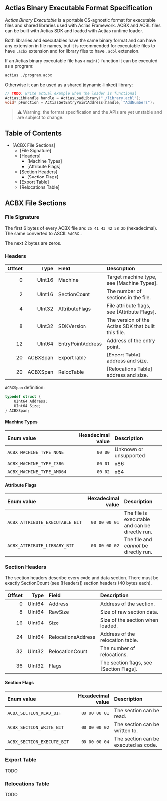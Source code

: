 ﻿## Actias Binary Executable Format Specification

*Actias Binary Executable* is a portable OS-agnostic format for executable files and shared libraries
used with Actias Framework. ACBX and ACBL files can be built with Actias SDK and loaded with Actias runtime
loader.

Both libraries and executables have the same binary format and can have any extension in file names,
but it is recommended for executable files to have `.acbx` extension and for library files to
have `.acbl` extension.

If an Actias binary executable file has a `main()` function it can be executed as a program:
```sh
actias ./program.acbx
```

Otherwise it can be used as a shared (dynamic-linked) library:
```cpp
// TODO: write actual example when the loader is functional
ActiasLibHandle handle = ActiasLoadLibrary("./library.acbl");
void* pFunction = ActiasGetEntryPointAddress(handle, "AddNumbers");
```

> ⚠️ Warning: the format specification and the APIs are yet unstable and are subject to change.

## Table of Contents

* [ACBX File Sections]
  * [File Signature]
  * [Headers]
    * [Machine Types]
    * [Attribute Flags]
  * [Section Headers]
    * [Section Flags]
  * [Export Table]
  * [Relocations Table]

## ACBX File Sections

### File Signature

The first 6 bytes of every ACBX file are: `25 41 43 42 58 2D` (hexadecimal). The same
converted to ASCII: `%ACBX-`.

The next 2 bytes are zeros.

### Headers

| Offset | Type | Field | Description|
|-------:|-----:|:------|:-----------|
| 0 | UInt16 | Machine | Target machine type, see [Machine Types]. |
| 2 | UInt16 | SectionCount | The number of sections in the file. |
| 4 | UInt32 | AttributeFlags | File attribute flags, see [Attribute Flags]. |
| 8 | UInt32 | SDKVersion | The version of the Actias SDK that built this file. |
| 12 | UInt64 | EntryPointAddress | Address of the entry point. |
| 20 | ACBXSpan | ExportTable | [Export Table] address and size. |
| 20 | ACBXSpan | RelocTable | [Relocations Table] address and size. |

`ACBXSpan` definition:

```cpp
typedef struct {
	UInt64 Address;
	UInt64 Size;
} ACBXSpan;
```

#### Machine Types

| Enum value | Hexadecimal value | Description |
|:-----------|------------------:|:------------|
| `ACBX_MACHINE_TYPE_NONE` | `00 00` | Unknown or unsupported |
| `ACBX_MACHINE_TYPE_I386` | `00 01` | x86 |
| `ACBX_MACHINE_TYPE_AMD64` | `00 02` | x64 |

#### Attribute Flags

| Enum value | Hexadecimal value | Description |
|:-----------|------------------:|:------------|
| `ACBX_ATTRIBUTE_EXECUTABLE_BIT` | `00 00 00 01` | The file is executable and can be directly run. |
| `ACBX_ATTRIBUTE_LIBRARY_BIT` | `00 00 00 02` | The file and *cannot* be directly run. |

### Section Headers

The section headers describe every code and data section. There must be exactly SectionCount (see
[Headers]) section headers (40 bytes each).

| Offset | Type | Field | Description|
|-------:|-----:|:------|:-----------|
| 0 | UInt64 | Address | Address of the section. |
| 8 | UInt64 | RawSize | Size of raw section data. |
| 16 | UInt64 | Size | Size of the section when loaded. |
| 24 | UInt64 | RelocationsAddress | Address of the relocation table. |
| 32 | UInt32 | RelocationCount | The number of relocations. |
| 36 | UInt32 | Flags | The section flags, see [Section Flags]. |

#### Section Flags

| Enum value | Hexadecimal value | Description |
|:-----------|------------------:|:------------|
| `ACBX_SECTION_READ_BIT` | `00 00 00 01` | The section can be read. |
| `ACBX_SECTION_WRITE_BIT` | `00 00 00 02` | The section can be written to. |
| `ACBX_SECTION_EXECUTE_BIT` | `00 00 00 04` | The section can be executed as code. |

### Export Table

TODO

### Relocations Table

TODO
